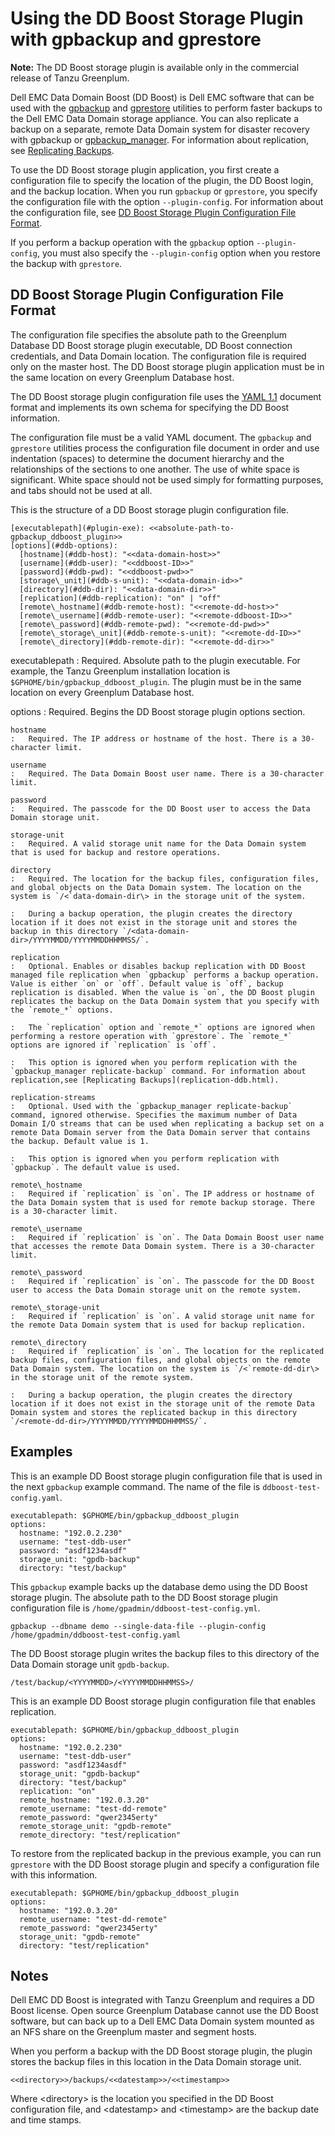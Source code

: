 # Using the DD Boost Storage Plugin with gpbackup and gprestore 

**Note:** The DD Boost storage plugin is available only in the commercial release of Tanzu Greenplum.

Dell EMC Data Domain Boost \(DD Boost\) is Dell EMC software that can be used with the [gpbackup](../../utility_guide/admin_utilities/gpbackup.html) and [gprestore](../../utility_guide/admin_utilities/gprestore.html) utilities to perform faster backups to the Dell EMC Data Domain storage appliance. You can also replicate a backup on a separate, remote Data Domain system for disaster recovery with gpbackup or [gpbackup\_manager](../../utility_guide/admin_utilities/gpbackup_manager.html). For information about replication, see [Replicating Backups](replication-ddb.html).

To use the DD Boost storage plugin application, you first create a configuration file to specify the location of the plugin, the DD Boost login, and the backup location. When you run `gpbackup` or `gprestore`, you specify the configuration file with the option `--plugin-config`. For information about the configuration file, see [DD Boost Storage Plugin Configuration File Format](#ddb-plugin-config).

If you perform a backup operation with the `gpbackup` option `--plugin-config`, you must also specify the `--plugin-config` option when you restore the backup with `gprestore`.

## DD Boost Storage Plugin Configuration File Format 

The configuration file specifies the absolute path to the Greenplum Database DD Boost storage plugin executable, DD Boost connection credentials, and Data Domain location. The configuration file is required only on the master host. The DD Boost storage plugin application must be in the same location on every Greenplum Database host.

The DD Boost storage plugin configuration file uses the [YAML 1.1](http://yaml.org/spec/1.1/) document format and implements its own schema for specifying the DD Boost information.

The configuration file must be a valid YAML document. The `gpbackup` and `gprestore` utilities process the configuration file document in order and use indentation \(spaces\) to determine the document hierarchy and the relationships of the sections to one another. The use of white space is significant. White space should not be used simply for formatting purposes, and tabs should not be used at all.

This is the structure of a DD Boost storage plugin configuration file.

```
[executablepath](#plugin-exe): <<absolute-path-to-gpbackup_ddboost_plugin>>
[options](#ddb-options): 
  [hostname](#ddb-host): "<<data-domain-host>>"
  [username](#ddb-user): "<<ddboost-ID>>"
  [password](#ddb-pwd): "<<ddboost-pwd>>"
  [storage\_unit](#ddb-s-unit): "<<data-domain-id>>"
  [directory](#ddb-dir): "<<data-domain-dir>>"
  [replication](#ddb-replication): "on" | "off"
  [remote\_hostname](#ddb-remote-host): "<<remote-dd-host>>"
  [remote\_username](#ddb-remote-user): "<<remote-ddboost-ID>>"
  [remote\_password](#ddb-remote-pwd): "<<remote-dd-pwd>>"
  [remote\_storage\_unit](#ddb-remote-s-unit): "<<remote-dd-ID>>"
  [remote\_directory](#ddb-remote-dir): "<<remote-dd-dir>>"
```

executablepath
:   Required. Absolute path to the plugin executable. For example, the Tanzu Greenplum installation location is `$GPHOME/bin/gpbackup_ddboost_plugin`. The plugin must be in the same location on every Greenplum Database host.

options
:   Required. Begins the DD Boost storage plugin options section.

    hostname
    :   Required. The IP address or hostname of the host. There is a 30-character limit.

    username
    :   Required. The Data Domain Boost user name. There is a 30-character limit.

    password
    :   Required. The passcode for the DD Boost user to access the Data Domain storage unit.

    storage-unit
    :   Required. A valid storage unit name for the Data Domain system that is used for backup and restore operations.

    directory
    :   Required. The location for the backup files, configuration files, and global objects on the Data Domain system. The location on the system is `/<`data-domain-dir\> in the storage unit of the system.

    :   During a backup operation, the plugin creates the directory location if it does not exist in the storage unit and stores the backup in this directory `/<data-domain-dir>/YYYYMMDD/YYYYMMDDHHMMSS/`.

    replication
    :   Optional. Enables or disables backup replication with DD Boost managed file replication when `gpbackup` performs a backup operation. Value is either `on` or `off`. Default value is `off`, backup replication is disabled. When the value is `on`, the DD Boost plugin replicates the backup on the Data Domain system that you specify with the `remote_*` options.

    :   The `replication` option and `remote_*` options are ignored when performing a restore operation with `gprestore`. The `remote_*` options are ignored if `replication` is `off`.

    :   This option is ignored when you perform replication with the `gpbackup_manager replicate-backup` command. For information about replication,see [Replicating Backups](replication-ddb.html).

    replication-streams
    :   Optional. Used with the `gpbackup_manager replicate-backup` command, ignored otherwise. Specifies the maximum number of Data Domain I/O streams that can be used when replicating a backup set on a remote Data Domain server from the Data Domain server that contains the backup. Default value is 1.

    :   This option is ignored when you perform replication with `gpbackup`. The default value is used.

    remote\_hostname
    :   Required if `replication` is `on`. The IP address or hostname of the Data Domain system that is used for remote backup storage. There is a 30-character limit.

    remote\_username
    :   Required if `replication` is `on`. The Data Domain Boost user name that accesses the remote Data Domain system. There is a 30-character limit.

    remote\_password
    :   Required if `replication` is `on`. The passcode for the DD Boost user to access the Data Domain storage unit on the remote system.

    remote\_storage-unit
    :   Required if `replication` is `on`. A valid storage unit name for the remote Data Domain system that is used for backup replication.

    remote\_directory
    :   Required if `replication` is `on`. The location for the replicated backup files, configuration files, and global objects on the remote Data Domain system. The location on the system is `/<`remote-dd-dir\> in the storage unit of the remote system.

    :   During a backup operation, the plugin creates the directory location if it does not exist in the storage unit of the remote Data Domain system and stores the replicated backup in this directory `/<remote-dd-dir>/YYYYMMDD/YYYYMMDDHHMMSS/`.

## Examples 

This is an example DD Boost storage plugin configuration file that is used in the next `gpbackup` example command. The name of the file is `ddboost-test-config.yaml`.

```
executablepath: $GPHOME/bin/gpbackup_ddboost_plugin
options: 
  hostname: "192.0.2.230"
  username: "test-ddb-user"
  password: "asdf1234asdf"
  storage_unit: "gpdb-backup"
  directory: "test/backup"
```

This `gpbackup` example backs up the database demo using the DD Boost storage plugin. The absolute path to the DD Boost storage plugin configuration file is `/home/gpadmin/ddboost-test-config.yml`.

```
gpbackup --dbname demo --single-data-file --plugin-config /home/gpadmin/ddboost-test-config.yaml
```

The DD Boost storage plugin writes the backup files to this directory of the Data Domain storage unit `gpdb-backup`.

```
/test/backup/<YYYYMMDD>/<YYYYMMDDHHMMSS>/
```

This is an example DD Boost storage plugin configuration file that enables replication.

```
executablepath: $GPHOME/bin/gpbackup_ddboost_plugin
options:
  hostname: "192.0.2.230"
  username: "test-ddb-user"
  password: "asdf1234asdf"
  storage_unit: "gpdb-backup"
  directory: "test/backup"
  replication: "on"
  remote_hostname: "192.0.3.20"
  remote_username: "test-dd-remote"
  remote_password: "qwer2345erty"
  remote_storage_unit: "gpdb-remote"
  remote_directory: "test/replication"
```

To restore from the replicated backup in the previous example, you can run `gprestore` with the DD Boost storage plugin and specify a configuration file with this information.

```
executablepath: $GPHOME/bin/gpbackup_ddboost_plugin
options:
  hostname: "192.0.3.20"
  remote_username: "test-dd-remote"
  remote_password: "qwer2345erty"
  storage_unit: "gpdb-remote"
  directory: "test/replication"
```

## Notes 

Dell EMC DD Boost is integrated with Tanzu Greenplum and requires a DD Boost license. Open source Greenplum Database cannot use the DD Boost software, but can back up to a Dell EMC Data Domain system mounted as an NFS share on the Greenplum master and segment hosts.

When you perform a backup with the DD Boost storage plugin, the plugin stores the backup files in this location in the Data Domain storage unit.

```
<<directory>>/backups/<<datestamp>>/<<timestamp>>
```

Where <directory\> is the location you specified in the DD Boost configuration file, and <datestamp\> and <timestamp\> are the backup date and time stamps.

